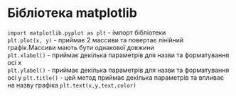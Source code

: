 
# Бібліотека matplotlib
`import matplotlib.pyplot as plt` - імпорт бібліотеки  
`plt.plot(x, y)` - приймає 2 массиви та повертає лінійний графік.Массиви мають бути однакової довжини  
`plt.xlabel()` - приймає декілька параметрів для назви  та форматування осі x    
`plt.ylabel()` - приймає декілька параметрів для назви  та форматування осі y
`plt.title()` -  цей метод приймає декілька параметрів та впливає на назву графіка
`plt.text(x,y,text,color)`